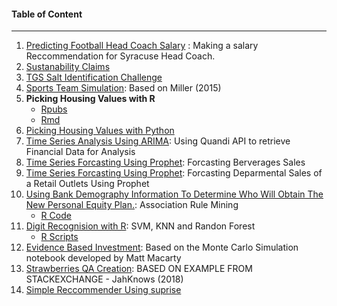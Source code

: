 #### Table of Content
***
1. [Predicting Football Head Coach Salary](https://github.com/toraaglobal/CaseStudies/blob/master/regression_coaches_salary_prediction.ipynb) : Making a salary Reccommendation for Syracuse Head Coach.
1. [Sustanability Claims](https://github.com/toraaglobal/CaseStudies/blob/master/regression_and_classification_SustainableLook.ipynb)
1. [TGS Salt Identification Challenge](https://github.com/toraaglobal/CaseStudies/blob/master/image_unet_salt_identification_kaggle_competition.ipynb)
1. [Sports Team Simulation](https://github.com/toraaglobal/CaseStudies/blob/master/Sport_Team_Simulation.ipynb): Based on Miller (2015)
1. **Picking Housing Values with R** 
     * [Rpubs](http://rpubs.com/toraaglobal/picking)
     * [Rmd](https://github.com/toraaglobal/CaseStudies/blob/master/PickingWinners.Rmd)
1. [Picking Housing Values with Python](https://github.com/toraaglobal/CaseStudies/blob/master/Choosing_Housing_Values.ipynb)
1. [Time Series Analysis Using ARIMA](https://github.com/toraaglobal/CaseStudies/blob/master/time_series_api_quandi_stock_analysis.ipynb): Using Quandi API to retrieve Financial Data for Analysis
1. [Time Series Forcasting Using Prophet](https://github.com/toraaglobal/CaseStudies/blob/master/Time_Series_BeverageTimeForProphet.ipynb): Forcasting Berverages Sales
1. [Time Series Forcasting Using Prophet](https://github.com/toraaglobal/CaseStudies/blob/master/TimeForRetailProphet.ipynb): Forcasting Deparmental Sales of a Retail Outlets Using Prophet
1. [Using Bank Demography Information To Determine Who Will Obtain The New Personal Equity Plan.](https://github.com/toraaglobal/Case_Studies/blob/master/hm3_Tajudeen_Abdulazeez.pdf): Association Rule Mining
    * [R Code](https://github.com/toraaglobal/Case_Studies/blob/master/hm3.R)
1. [Digit Recognision with R](https://github.com/toraaglobal/Case_Studies/blob/master/hm7_Tajudeen.pdf): SVM, KNN and Randon Forest
    * [R Scripts](https://github.com/toraaglobal/Case_Studies/blob/master/hw7.R)
1. [Evidence Based Investment](https://github.com/toraaglobal/Case_Studies/blob/master/EvidenceBasedInvesting.ipynb): Based on the Monte Carlo Simulation notebook developed by Matt Macarty
1. [Strawberries QA Creation](https://github.com/toraaglobal/Case_Studies/blob/master/StrawberriesQACreation.ipynb): BASED ON EXAMPLE FROM STACKEXCHANGE - JahKnows (2018)
1. [Simple Reccommender Using suprise](https://github.com/toraaglobal/Case_Studies/blob/master/TheSimpleRecommender.ipynb)
